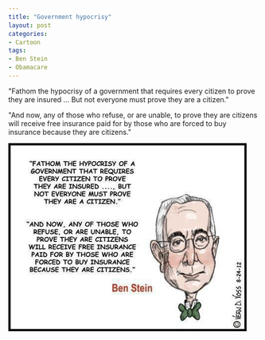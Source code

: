 ```yaml
---
title: "Government hypocrisy"
layout: post
categories:
- Cartoon
tags:
- Ben Stein
- Obamacare
---
```


"Fathom the hypocrisy of a government that requires every citizen to prove they are insured ... But not everyone must prove they are a citizen."

"And now, any of those who  refuse, or are unable, to prove they are citizens will receive free insurance paid for by those who are forced to buy insurance because they are citizens."

![Government hypocrisy](/assets/img/2013/10/Government-hypocrisy.jpg)
